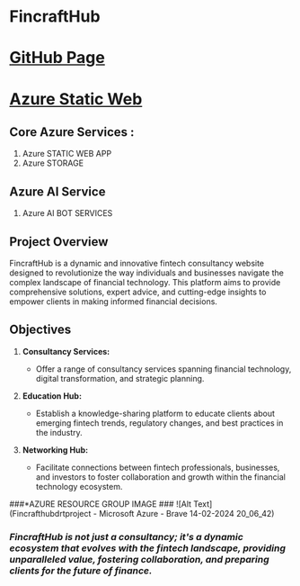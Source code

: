 # FincraftHub

# [GitHub Page](<https://shibanxiety.github.io/FINCRAFTHUB777/>)
# [Azure Static Web](<https://kind-glacier-01a550110.4.azurestaticapps.netL>)

## Core Azure Services :
1. Azure STATIC WEB APP
2. Azure STORAGE

## Azure AI Service
1. Azure AI BOT SERVICES

## Project Overview

FincraftHub is a dynamic and innovative fintech consultancy website designed to revolutionize the way individuals and businesses navigate the complex landscape of financial technology. This platform aims to provide comprehensive solutions, expert advice, and cutting-edge insights to empower clients in making informed financial decisions.

## Objectives

1. **Consultancy Services:**
   - Offer a range of consultancy services spanning financial technology, digital transformation, and strategic planning.

2. **Education Hub:**
   - Establish a knowledge-sharing platform to educate clients about emerging fintech trends, regulatory changes, and best practices in the industry.

3. **Networking Hub:**
   - Facilitate connections between fintech professionals, businesses, and investors to foster collaboration and growth within the financial technology ecosystem.
  
###*AZURE RESOURCE GROUP IMAGE ###
![Alt Text](Fincrafthubdrtproject - Microsoft Azure - Brave 14-02-2024 20_06_42)






### *FincraftHub is not just a consultancy; it's a dynamic ecosystem that evolves with the fintech landscape, providing unparalleled value, fostering collaboration, and preparing clients for the future of finance.*
